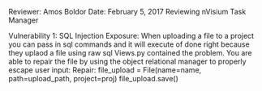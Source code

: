 Reviewer: Amos Boldor
Date: February 5, 2017
Reviewing nVisium Task Manager

Vulnerability 1: SQL Injection
Exposure:
When uploading a file to a project you can pass in sql commands and it will execute of done right because they uplaod a file using raw sql
Views.py contained the problem.  You are able to repair the file by using the object relational manager to properly escape user input:
Repair:
file_upload = File(name=name, path=upload_path, project=proj)
file_upload.save()
